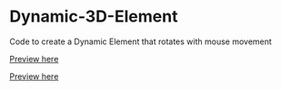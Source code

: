 # Dynamic-3D-Element
Code to create a Dynamic Element that rotates with mouse movement

<a href="https://rawcdn.githack.com/SOCRAMBLLE/Dynamic-3D-Element/1d44c389c97d14147b32cc44388f35202809ed5c/index.html" target="_blank"> Preview here </a>

[Preview here](https://rawcdn.githack.com/SOCRAMBLLE/Dynamic-3D-Element/1d44c389c97d14147b32cc44388f35202809ed5c/index.html)

